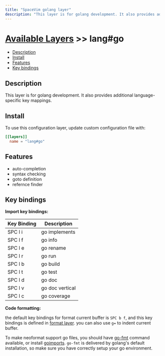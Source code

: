 ```yaml
---
title: "SpaceVim golang layer"
description: "This layer is for golang development. It also provides additional language-specific key mappings."
---
```


# [Available Layers](../../) >> lang#go

<!-- vim-markdown-toc GFM -->

- [Description](#description)
- [Install](#install)
- [Features](#features)
- [Key bindings](#key-bindings)

<!-- vim-markdown-toc -->

## Description

This layer is for golang development. It also provides additional language-specific key mappings.

## Install

To use this configuration layer, update custom configuration file with:

```toml
[[layers]]
  name = "lang#go"
```

## Features

- auto-completion
- syntax checking
- goto definition
- refernce finder

## Key bindings

**Import key bindings:**

| Key Binding | Description     |
| ----------- | --------------- |
| SPC l i     | go implements   |
| SPC l f     | go info         |
| SPC l e     | go rename       |
| SPC l r     | go run          |
| SPC l b     | go build        |
| SPC l t     | go test         |
| SPC l d     | go doc          |
| SPC l v     | go doc vertical |
| SPC l c     | go coverage     |

**Code formatting:**

the default key bindings for format current buffer is `SPC b f`, and this key bindings is defined in [format layer](<>). you can also use `g=` to indent current buffer.

To make neoformat support go files, you should have [go-fmt](http://golang.org/cmd/gofmt/) command available, or
install [goimports](https://godoc.org/golang.org/x/tools/cmd/goimports). `go-fmt` is delivered by golang's default installation, so make sure you have correctly setup your go environment.
